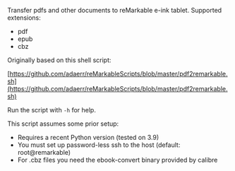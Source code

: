 Transfer pdfs and other documents to reMarkable e-ink tablet. Supported extensions:

- pdf
- epub
- cbz

Originally based on this shell script:

[https://github.com/adaerr/reMarkableScripts/blob/master/pdf2remarkable.sh](https://github.com/adaerr/reMarkableScripts/blob/master/pdf2remarkable.sh)

Run the script with `-h` for help.

This script assumes some prior setup:

- Requires a recent Python version (tested on 3.9)
- You must set up password-less ssh to the host (default: root@remarkable)
- For .cbz files you need the ebook-convert binary provided by calibre


